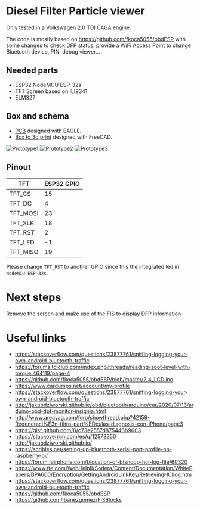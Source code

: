 # Diesel Filter Particle viewer

Only tested in a Volkswagen 2.0 TDI CAGA engine.

The code is mostly based on https://github.com/fkoca5055/obdESP with some changes to check DFP status, provide a WiFi Access Point to change Bluetooth device, PIN, debug viewer...

## Needed parts

 - ESP32 NodeMCU ESP-32s
 - TFT Screen based on ILI9341
 - ELM327

## Box and schema

 - [PCB](schema/dpf1) designed with EAGLE.
 - [Box to 3d print](schema/3dmodel) designed with FreeCAD.
 
 
![Prototype1](https://github.com/yangosoft/dpf/blob/master/doc/prototype1.jpg?raw=yes)
![Prototype2](https://github.com/yangosoft/dpf/blob/master/doc/prototype2.jpg?raw=yes)
![Prototype3](https://github.com/yangosoft/dpf/blob/master/doc/prototype3.jpg?raw=yes)
 
 
## Pinout


|  TFT |   ESP32 GPIO |
|---|---|
| TFT_CS | 15 |
| TFT_DC | 4 |
| TFT_MOSI | 23 |
| TFT_SLK | 18 |
| TFT_RST | 2 |
| TFT_LED | -1 |
| TFT_MISO | 19 |

Please change `TFT_RST` to another GPIO since this the integrated led in `NodeMCU ESP-32s`.

# Next steps

Remove the screen and make use of the FIS to display DFP information

# Useful links

- https://stackoverflow.com/questions/23877761/sniffing-logging-your-own-android-bluetooth-traffic
- https://forums.tdiclub.com/index.php?threads/reading-soot-level-with-torque.464119/page-4
- https://github.com/fkoca5055/obdESP/blob/master/2.4_LCD.ino
- https://www.cardumps.net/account/my-profile
- https://stackoverflow.com/questions/23877761/sniffing-logging-your-own-android-bluetooth-traffic
- http://jakubdziworski.github.io/obd/bluetooth/arduino/car/2020/07/13/arduino-obd-dpf-monitor-insignia.html
- http://www.areavag.com/foro/showthread.php?42159-Regeneraci%F3n-filtro-part%EDculas-diagnosis-con-iPhone/page3
- https://gist.github.com/0/c73e2557d875446b9603
- https://stackoverrun.com/es/q/12573350
- http://jakubdziworski.github.io/
- https://scribles.net/setting-up-bluetooth-serial-port-profile-on-raspberry-pi/
- https://forum.fairphone.com/t/location-of-btsnoop-hci-log-file/60320
- https://www.fte.com/WebHelpII/Sodera/Content/Documentation/WhitePapers/BPA600/Encryption/GettingAndroidLinkKey/RetrievingHCIlog.htm
- https://stackoverflow.com/questions/23877761/sniffing-logging-your-own-android-bluetooth-traffic
- https://github.com/fkoca5055/obdESP
- https://github.com/ibanezgomez/FISBlocks
